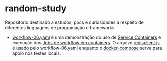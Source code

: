 # random-study
Repositório destinado a estudos, pocs e curiosidades a respeito de diferentes linguagens de programação e frameworks


- [workflow-06.yaml](https://github.com/RafaelClaumann/random-study/blob/github-workflows/.github/workflows/workflow-06.yaml) é uma demonstração do uso de [Service Containers](https://docs.github.com/en/actions/using-containerized-services/about-service-containers) e execução dos [Jobs de workflow em containers](https://docs.github.com/en/actions/using-jobs/running-jobs-in-a-container). O arquivo [redisclient.js](https://github.com/RafaelClaumann/random-study/blob/github-workflows/git-workflows-study/redisclient.js) é usado pelo workflow-06.yaml enquanto o [docker-compose](https://github.com/RafaelClaumann/random-study/blob/github-workflows/git-workflows-study/docker-compose.yaml) serve para apoio nos testes locais.
